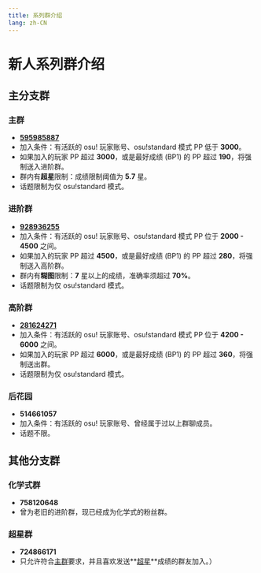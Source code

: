 ```yaml
---
title: 系列群介绍
lang: zh-CN
---
```

# 新人系列群介绍

## 主分支群

### 主群

- **[595985887](https://jq.qq.com/?_wv=1027&k=H4RDZzUh)**
- 加入条件：有活跃的 osu! 玩家账号、osu!standard 模式 PP 低于 **3000**。
- 如果加入的玩家 PP 超过 **3000**，或是最好成绩 (BP1) 的 PP 超过 **190**，将强制送入进阶群。
- 群内有**超星**限制：成绩限制阈值为 **5.7** 星。
- 话题限制为仅 osu!standard 模式。

### 进阶群

- **[928936255](https://jq.qq.com/?_wv=1027&k=K4gk7F96)**
- 加入条件：有活跃的 osu! 玩家账号、osu!standard 模式 PP 位于 **2000 - 4500** 之间。
- 如果加入的玩家 PP 超过 **4500**，或是最好成绩 (BP1) 的 PP 超过 **280**，将强制送入高阶群。
- 群内有**糊图**限制：**7** 星以上的成绩，准确率须超过 **70%**。
- 话题限制为仅 osu!standard 模式。

### 高阶群

- **[281624271](https://jq.qq.com/?_wv=1027&k=BoarKtMk)**
- 加入条件：有活跃的 osu! 玩家账号、osu!standard 模式 PP 位于 **4200 - 6000** 之间。
- 如果加入的玩家 PP 超过 **6000**，或是最好成绩 (BP1) 的 PP 超过 **360**，将强制送出群。
- 话题限制为仅 osu!standard 模式。

### 后花园

- **514661057**
- 加入条件：有活跃的 osu! 玩家账号、曾经属于过以上群聊成员。
- 话题不限。

## 其他分支群

### 化学式群

- **758120648**
- 曾为老旧的进阶群，现已经成为化学式的粉丝群。

### 超星群

- **724866171**
- 只允许符合[主群](#主群)要求，并且喜欢发送**[超星](#主群)**成绩的群友加入。）
